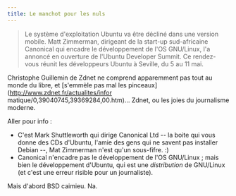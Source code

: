 ```yaml
---
title: Le manchot pour les nuls
---
```


> Le système d'exploitation Ubuntu va être décliné dans une version mobile.
Matt Zimmerman, dirigeant de la start-up sud-africaine Canonical qui encadre
le développement de l'OS GNU/Linux, l'a annoncé en ouverture de l'Ubuntu
Developer Summit. Ce rendez-vous réunit les développeurs Ubuntu à Seville, du
5 au 11 mai.

Christophe Guillemin de Zdnet ne comprend apparemment pas tout au monde du
libre, et [s'emmèle pas mal les pinceaux](http://www.zdnet.fr/actualites/infor
matique/0,39040745,39369284,00.htm)... Zdnet, ou les joies du journalisme
moderne.

Aller pour info :

  * C'est Mark Shuttleworth qui dirige Canonical Ltd -- la boite qui vous donne des CDs d'Ubuntu, <troll>l'amie des gens qui ne savent pas installer Debian</troll> \--, Mat Zimmerman n'est qu'un sous-fifre. :)
  * Canonical n'encadre pas le développement de l'OS GNU/Linux ; mais bien le développement d'Ubuntu, qui est une _distribution_ de GNU/Linux (et c'est une erreur risible pour un journaliste).

Mais d'abord BSD caimieu. Na.

